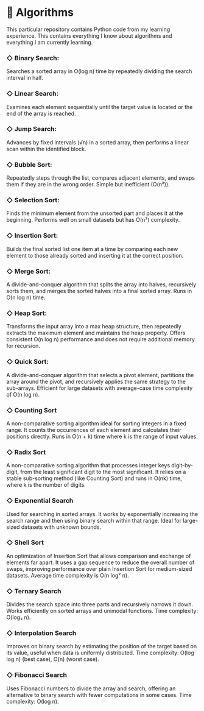 # 🍷 Algorithms
This particular repository contains Python code from my learning experience. This contains everything I know about algorithms and everything I am currently learning.

### ◇ Binary Search:  
Searches a sorted array in O(log n) time by repeatedly dividing the search interval in half.

### ◇ Linear Search:  
Examines each element sequentially until the target value is located or the end of the array is reached.

### ◇ Jump Search:  
Advances by fixed intervals (√n) in a sorted array, then performs a linear scan within the identified block.

### ◇ Bubble Sort:  
Repeatedly steps through the list, compares adjacent elements, and swaps them if they are in the wrong order. Simple but inefficient (O(n²)).

### ◇ Selection Sort:  
Finds the minimum element from the unsorted part and places it at the beginning. Performs well on small datasets but has O(n²) complexity.

### ◇ Insertion Sort:  
Builds the final sorted list one item at a time by comparing each new element to those already sorted and inserting it at the correct position.

### ◇ Merge Sort:  
A divide-and-conquer algorithm that splits the array into halves, recursively sorts them, and merges the sorted halves into a final sorted array. Runs in O(n log n) time.

### ◇ Heap Sort:
Transforms the input array into a max heap structure, then repeatedly extracts the maximum element and maintains the heap property. Offers consistent O(n log n) performance and does not require additional memory for recursion.

### ◇ Quick Sort:
A divide-and-conquer algorithm that selects a pivot element, partitions the array around the pivot, and recursively applies the same strategy to the sub-arrays. Efficient for large datasets with average-case time complexity of O(n log n).

### ◇ Counting Sort
A non-comparative sorting algorithm ideal for sorting integers in a fixed range. It counts the occurrences of each element and calculates their positions directly. Runs in O(n + k) time where k is the range of input values.

### ◇ Radix Sort
A non-comparative sorting algorithm that processes integer keys digit-by-digit, from the least significant digit to the most significant. It relies on a stable sub-sorting method (like Counting Sort) and runs in O(nk) time, where k is the number of digits.

### ◇ Exponential Search
Used for searching in sorted arrays. It works by exponentially increasing the search range and then using binary search within that range. Ideal for large-sized datasets with unknown bounds.

### ◇ Shell Sort
An optimization of Insertion Sort that allows comparison and exchange of elements far apart. It uses a gap sequence to reduce the overall number of swaps, improving performance over plain Insertion Sort for medium-sized datasets. Average time complexity is O(n log² n).

### ◇ Ternary Search
Divides the search space into three parts and recursively narrows it down. Works efficiently on sorted arrays and unimodal functions. Time complexity: O(log₃ n).

### ◇ Interpolation Search
Improves on binary search by estimating the position of the target based on its value, useful when data is uniformly distributed. Time complexity: O(log log n) (best case), O(n) (worst case).

### ◇ Fibonacci Search
Uses Fibonacci numbers to divide the array and search, offering an alternative to binary search with fewer computations in some cases. Time complexity: O(log n).


